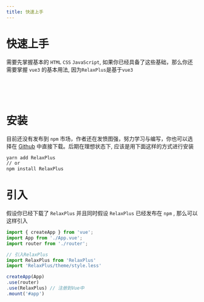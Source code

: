 ```yaml
---
title: 快速上手
---
```


# 快速上手
需要先掌握基本的 `HTML` `CSS` `JavaScript`, 如果你已经具备了这些基础，那么你还需要掌握 `vue3` 的基本用法, 因为`RelaxPlus`是基于`vue3`
<p style="height: 50px"></p>

# 安装
目前还没有发布到 `npm` 市场，作者还在发愤图强，努力学习与编写，你也可以选择在 [Github](https://github.com/yanghuanrong/RelaxPlus) 中直接下载。后期在理想状态下, 应该是用下面这样的方式进行安装
```html
yarn add RelaxPlus 
// or
npm install RelaxPlus
```

# 引入
假设你已经下载了 `RelaxPlus` 并且同时假设 `RelaxPlus` 已经发布在 `npm` , 那么可以这样引入
```js
import { createApp } from 'vue';
import App from './App.vue';
import router from './router';

// 引入RelaxPlus
import RelaxPlus from 'RelaxPlus'
import 'RelaxPlus/theme/style.less'

createApp(App)
.use(router)
.use(RelaxPlus) // 注册到Vue中
.mount('#app')
```
